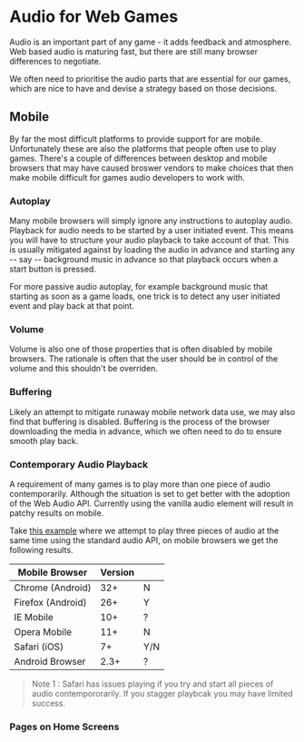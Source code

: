 Audio for Web Games
===================

Audio is an important part of any game - it adds feedback and atmosphere. Web based audio is maturing fast, but there are still many browser differences to negotiate.

We often need to prioritise the audio parts that are essential for our games, which are nice to have and devise a strategy based on those decisions.

Mobile
------

By far the most difficult platforms to provide support for are mobile. Unfortunately these are also the platforms that people often use to play games. There's a couple of differences between desktop and mobile browsers that may have caused broswer vendors to make choices that then make mobile difficult for games audio developers to work with.

### Autoplay

Many mobile browsers will simply ignore any instructions to autoplay audio. Playback for audio needs to be started by a user initiated event. This means you will have to structure your audio playback to take account of that. This is usually mitigated against by loading the audio in advance and starting any -- say -- background music in advance so that playback occurs when a start button is pressed. 

For more passive audio autoplay, for example background music that starting as soon as a game loads, one trick is to detect any user initiated event and play back at that point.

### Volume

Volume is also one of those properties that is often disabled by mobile browsers. The rationale is often that the user should be in control of the volume and this shouldn't be overriden.

### Buffering

Likely an attempt to mitigate runaway mobile network data use, we may also find that buffering is disabled. Buffering is the process of the browser downloading the media in advance, which we often need to do to ensure smooth play back.

### Contemporary Audio Playback

A requirement of many games is to play more than one piece of audio contemporarily. Although the situation is set to get better with the adoption of the Web Audio API. Currently using the vanilla audio element will result in patchy results on mobile.

Take [this example](http://jsbin.com/visihopa) where we attempt to play three pieces of audio at the same time using the standard audio API, on mobile browsers we get the following results. 


| Mobile Browser    | Version |     |
| ----------------- | ------- | --- |
| Chrome (Android)  | 32+     |  N  |
| Firefox (Android) | 26+     |  Y  |
| IE Mobile         | 10+     |  ?  |
| Opera Mobile      | 11+     |  N  |
| Safari (iOS)      | 7+      | Y/N |
| Android Browser   | 2.3+    |  ?  |

> Note 1 : Safari has issues playing if you try and start all pieces of audio contempororarily. If you stagger playbcak you may have limited success.



### Pages on Home Screens


